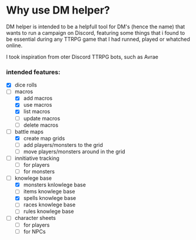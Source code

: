 # Why use DM helper?

DM helper is intended to be a  helpfull tool for DM's (hence the name) that wants to run a campaign on Discord, featuring some things that i found to be essential during any TTRPG game that I had runned, played or whatched online.

I took inspiration from oter Discord TTRPG bots, such as Avrae

### intended features:
- [x] dice rolls
- [ ] macros
	- [x] add macros
	- [x] use macros
	- [x] list macros
	- [ ] update macros
	- [ ] delete macros
- [ ] battle maps
	- [x] create map grids
	- [ ] add players/monsters to the grid
	- [ ] move players/monsters around in the grid
- [ ] innitiative tracking
	- [ ] for players
	- [ ] for monsters
- [ ] knowlege base
	- [x] monsters knlowlege base
	- [ ] items knowlege base
	- [x] spells knowlege base
	- [ ] races knowlege base
	- [ ] rules knowlege base
- [ ] character sheets
	- [ ] for players
	- [ ] for NPCs